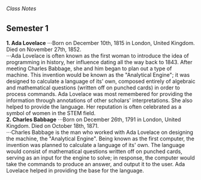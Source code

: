 ###### Class Notes
## Semester 1  
**1. Ada Lovelace**
⋅⋅⋅Born on December 10th, 1815 in London, United Kingdom. Died on November 27th, 1852.  
⋅⋅⋅Ada Lovelace is often known as the first woman to introduce the idea of programming in history, her influence dating all the way back to 1843. After meeting Charles Babbage, she and him began to plan out a type of machine. This invention would be known as the "Analytical Engine"; it was designed to calculate a language of its' own, composed entirely of algebraic and mathematical questions (written off on punched cards) in order to process commands. Ada Lovelace was most remembered for providing the information through annotations of other scholars' interpretations. She also helped to provide the language. Her reputation is often celebrated as a symbol of women in the STEM field.   
**2. Charles Babbage**
⋅⋅⋅Born on December 26th, 1791 in London, United Kingdom. Died on October 18th, 1871.  
⋅⋅⋅Charles Babbage is the man who worked with Ada Lovelace on designing the machine, the "Analytical Engine". Being known as the first computer, the invention was planned to calculate a language of its' own. The language would consist of mathematical questions written off on punched cards, serving as an input for the engine to solve; in response, the computer would take the commands to produce an answer, and output it to the user. Ada Lovelace helped in providing the base for the language.  
